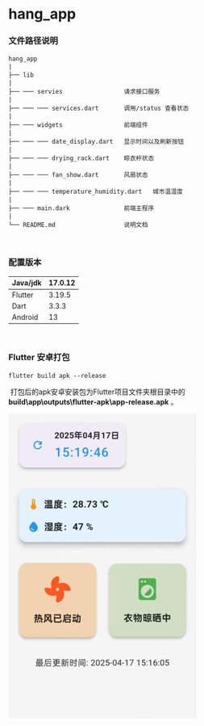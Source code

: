 # hang_app

### 文件路径说明

```
hang_app
|
├── lib
|
├── ─── servies					请求接口服务
|
├── ─── ─── services.dart		调用/status 查看状态
|
├── ─── widgets					前端组件
|
├── ─── ─── date_display.dart	显示时间以及刷新按钮
|
├── ─── ─── drying_rack.dart	晾衣杆状态
|
├── ─── ─── fan_show.dart		风扇状态
|
├── ─── ─── temperature_humidity.dart	城市温湿度
|
├── ─── main.dark				前端主程序
|
└── README.md					说明文档
```

<br/>

### 配置版本

| Java/jdk | 17.0.12 |
| -------- | ------- |
| Flutter  | 3.19.5  |
| Dart     | 3.3.3   |
| Android  | 13      |

<br/>

### Flutter 安卓打包

```shell
flutter build apk --release
```

​		打包后的apk安卓安装包为Flutter项目文件夹根目录中的 **build\app\outputs\flutter-apk\app-release.apk** 。

![APP](../img/app.png)